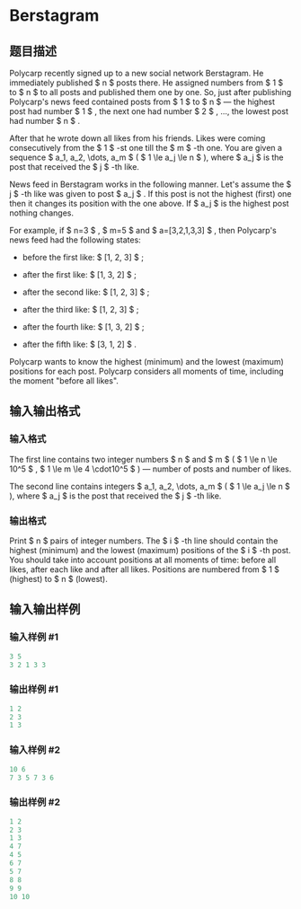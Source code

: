 # Berstagram

## 题目描述

Polycarp recently signed up to a new social network Berstagram. He immediately published $ n $ posts there. He assigned numbers from $ 1 $ to $ n $ to all posts and published them one by one. So, just after publishing Polycarp's news feed contained posts from $ 1 $ to $ n $ — the highest post had number $ 1 $ , the next one had number $ 2 $ , ..., the lowest post had number $ n $ .

After that he wrote down all likes from his friends. Likes were coming consecutively from the $ 1 $ -st one till the $ m $ -th one. You are given a sequence $ a_1, a_2, \dots, a_m $ ( $ 1 \le a_j \le n $ ), where $ a_j $ is the post that received the $ j $ -th like.

News feed in Berstagram works in the following manner. Let's assume the $ j $ -th like was given to post $ a_j $ . If this post is not the highest (first) one then it changes its position with the one above. If $ a_j $ is the highest post nothing changes.

For example, if $ n=3 $ , $ m=5 $ and $ a=[3,2,1,3,3] $ , then Polycarp's news feed had the following states:

- before the first like: $ [1, 2, 3] $ ;

- after the first like: $ [1, 3, 2] $ ;

- after the second like: $ [1, 2, 3] $ ;

- after the third like: $ [1, 2, 3] $ ;

- after the fourth like: $ [1, 3, 2] $ ;

- after the fifth like: $ [3, 1, 2] $ .

Polycarp wants to know the highest (minimum) and the lowest (maximum) positions for each post. Polycarp considers all moments of time, including the moment "before all likes".

## 输入输出格式

### 输入格式

The first line contains two integer numbers $ n $ and $ m $ ( $ 1 \le n \le 10^5 $ , $ 1 \le m \le 4 \cdot10^5 $ ) — number of posts and number of likes.

The second line contains integers $ a_1, a_2, \dots, a_m $ ( $ 1 \le a_j \le n $ ), where $ a_j $ is the post that received the $ j $ -th like.

### 输出格式

Print $ n $ pairs of integer numbers. The $ i $ -th line should contain the highest (minimum) and the lowest (maximum) positions of the $ i $ -th post. You should take into account positions at all moments of time: before all likes, after each like and after all likes. Positions are numbered from $ 1 $ (highest) to $ n $ (lowest).

## 输入输出样例

### 输入样例 #1

```cpp
3 5
3 2 1 3 3

```
### 输出样例 #1

```cpp
1 2
2 3
1 3

```
### 输入样例 #2

```cpp
10 6
7 3 5 7 3 6

```
### 输出样例 #2

```cpp
1 2
2 3
1 3
4 7
4 5
6 7
5 7
8 8
9 9
10 10

```
